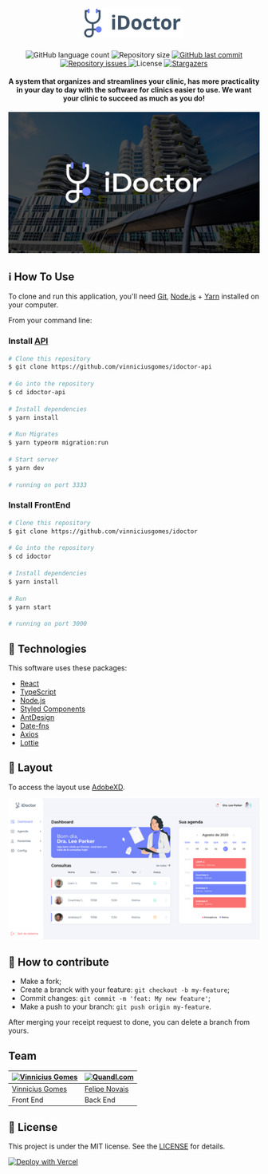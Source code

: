 
<h1 align="center">
  <br>
  <a href="https://idoctor.vercel.app"><img src=".github/logo.svg" alt="logo" width="200"></a>
  <br>
</h1>

<p align="center">
  <img alt="GitHub language count" src="https://img.shields.io/github/languages/count/vinniciusgomes/idoctor">

  <img alt="Repository size" src="https://img.shields.io/github/repo-size/vinniciusgomes/idoctor">

  <a href="https://github.com/vinniciusgomes/idoctor/commits/master">
    <img alt="GitHub last commit" src="https://img.shields.io/github/last-commit/vinniciusgomes/idoctor">
  </a>

  <a href="https://github.com/vinniciusgomes/idoctor/issues">
    <img alt="Repository issues" src="https://img.shields.io/github/issues/vinniciusgomes/idoctor.svg">
  </a>

  <img alt="License" src="https://img.shields.io/badge/license-MIT-brightgreen">
  
   <a href="https://github.com/vinniciusgomes/idoctor/stargazers">
    <img alt="Stargazers" src="https://img.shields.io/github/stars/vinniciusgomes/idoctor?style=social">
  </a>
</p>


<h4 align="center">A system that organizes and streamlines your clinic, has more practicality in your day to day with the software for clinics easier to use. We want your clinic to succeed as much as you do!</h4>

![screenshot](.github/idoctor.png)


## :information_source: How To Use

To clone and run this application, you'll need [Git](https://git-scm.com), [Node.js][nodejs] + [Yarn][yarn] installed on your computer.

From your command line:

### Install [API](https://github.com/vinniciusgomes/idoctor-api) 

```bash
# Clone this repository
$ git clone https://github.com/vinniciusgomes/idoctor-api

# Go into the repository
$ cd idoctor-api

# Install dependencies
$ yarn install

# Run Migrates
$ yarn typeorm migration:run

# Start server
$ yarn dev

# running on port 3333
```

### Install FrontEnd

```bash
# Clone this repository
$ git clone https://github.com/vinniciusgomes/idoctor

# Go into the repository
$ cd idoctor

# Install dependencies
$ yarn install

# Run
$ yarn start

# running on port 3000
```

## :rocket: Technologies

This software uses these packages:

- [React](https://reactjs.org/)
- [TypeScript](http://typescriptlang.org/)
- [Node.js](https://nodejs.org/)
- [Styled Components](https://styled-components.com/)
- [AntDesign](https://ant.design/)
- [Date-fns](https://date-fns.org/)
- [Axios](https://github.com/axios/axios)
- [Lottie](https://airbnb.design/lottie/)

## 🔖 Layout

To access the layout use [AdobeXD](https://xd.adobe.com/view/04daba29-d4ec-4c17-b03f-80bd5df2362c-5189/?fullscreen).

![screenshot](.github/home.png)


## 🤔 How to contribute

-  Make a fork;
-  Create a branck with your feature: `git checkout -b my-feature`;
-  Commit changes: `git commit -m 'feat: My new feature'`;
-  Make a push to your branch: `git push origin my-feature`.

After merging your receipt request to done, you can delete a branch from yours.


## Team

[![Vinnicius Gomes](https://avatars1.githubusercontent.com/u/28509313?v=3&s=144)](https://github.com/vinniciusgomes)  | [![Quandl.com](https://avatars1.githubusercontent.com/u/15986485?v=3&s=144)](https://github.com/felipens/)
---|---
[Vinnicius Gomes ](https://github.com/vinniciusgomes) |[Felipe Novais](https://github.com/felipens)
Front End | Back End


## :memo: License

This project is under the MIT license. See the [LICENSE](https://github.com/vinniciusgomes/idoctor/blob/master/LICENSE) for details.


[nodejs]: https://nodejs.org/
[typescript]: https://www.typescriptlang.org/
[expo]: https://expo.io/
[reactjs]: https://reactjs.org
[rn]: https://facebook.github.io/react-native/
[yarn]: https://yarnpkg.com/


[![Deploy with Vercel](https://vercel.com/button)](https://vercel.com/new/git/external?repository-url=https%3A%2F%2Fgithub.com%2Fvercel%2Fnext.js%2Ftree%2Fcanary%2Fexamples%2Fhello-world)
